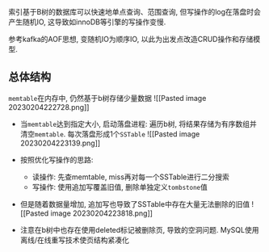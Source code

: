 索引基于B树的数据库可以快速地单点查询、范围查询, 但写操作的log在落盘时会产生随机IO, 这导致如innoDB等引擎的写操作变慢.

参考kafka的AOF思想, 变随机IO为顺序IO, 以此为出发点改造CRUD操作和存储模型.

## 总体结构

`memtable`在内存中, 仍然基于b树存储少量数据
![[Pasted image 20230204222728.png]]

- 当`memtable`达到指定大小, 启动落盘进程: 遍历b树, 将结果存储为有序数组并清空`memtable`. 每次落盘形成1个`SSTable`
![[Pasted image 20230204223139.png]]

- 按照优化写操作的思路:
	- 读操作: 先查memtable, miss再对每一个SSTable进行二分搜索
	- 写操作: 使用追加写覆盖旧值, 删除单独定义`tombstone`值

- 但是随着数据量增加, 追加写也导致了SSTable中存在大量无法删除的旧值
![[Pasted image 20230204223818.png]]
* 注意在b树中也存在使用deleted标记被删除页, 导致的空洞问题. MySQL使用离线/在线重写技术使页结构紧凑化


